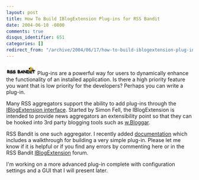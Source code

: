 ```yaml
---
layout: post
title: How To Build IBlogExtension Plug-ins for RSS Bandit
date: 2004-06-18 -0800
comments: true
disqus_identifier: 651
categories: []
redirect_from: "/archive/2004/06/17/how-to-build-iblogextension-plug-ins-for-rss-bandit.aspx/"
---
```


![RSS Bandit Logo](/images/RssBanditLogo.jpg) Plug-ins are a powerful
way for users to dynamically enhance the functionality of an installed
application. Is there a high priority feature you want that is low
priority for the developers? Perhaps you can write a plug-in.

Many RSS aggregators support the ability to add plug-ins through the
[IBlogExtension
interface](http://www.pocketsoap.com/weblog/stories/2003/04/0023.html).
Started by Simon Fell, the IBlogExtension is intended to provide news
aggregators an extensibility point so that they can be hooked into 3rd
party blogging tools such as [w.Bloggar](http://www.wbloggar.com/).

RSS Bandit is one such aggregator. I recently added
[documentation](http://www.rssbandit.org/docs/html/advanced/building_and_using_bandit_plugins.htm)
which includes a walkthrough for building a very simple plug-in. Please
let me know if it is helpful or if you find any errors by commenting
here or in the RSS Bandit
[IBlogExtension](http://www.rssbandit.org/forum/forum.asp?FORUM_ID=2)
forum.

I'm working on a more advanced plug-in complete with configuration
settings and a GUI that I will present later.

